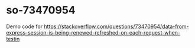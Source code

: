 # so-73470954

Demo code for https://stackoverflow.com/questions/73470954/data-from-express-session-is-being-renewed-refreshed-on-each-request-when-testin
